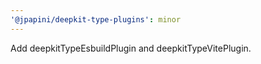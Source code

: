 ```yaml
---
'@jpapini/deepkit-type-plugins': minor
---
```


Add deepkitTypeEsbuildPlugin and deepkitTypeVitePlugin.

